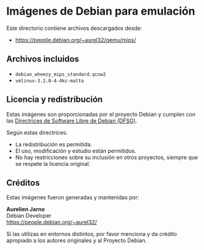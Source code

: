# Imágenes de Debian para emulación

Este directorio contiene archivos descargados desde:

- https://people.debian.org/~aurel32/qemu/mips/

## Archivos incluidos

- `debian_wheezy_mips_standard.qcow2`
- `vmlinux-3.2.0-4-4kc-malta`

## Licencia y redistribución

Estas imágenes son proporcionadas por el proyecto Debian y cumplen con las [Directrices de Software Libre de Debian (DFSG)](https://www.debian.org/social_contract#guidelines).

Según estas directrices:

- La redistribución es permitida.
- El uso, modificación y estudio están permitidos.
- No hay restricciones sobre su inclusión en otros proyectos, siempre que se respete la licencia original.

## Créditos

Estas imágenes fueron generadas y mantenidas por:

**Aurelien Jarno**  
Debian Developer  
https://people.debian.org/~aurel32/

Si las utilizas en entornos distintos, por favor menciona y da crédito apropiado a los autores originales y al Proyecto Debian.
